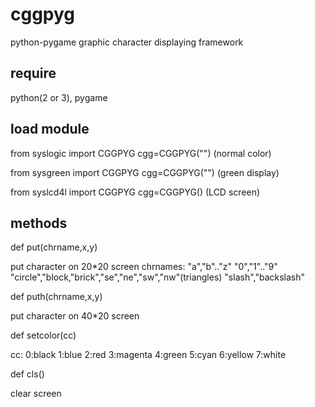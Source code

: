 # cggpyg
python-pygame graphic character displaying framework

## require

python(2 or 3), pygame

## load module

from syslogic import CGGPYG
cgg=CGGPYG("")
(normal color)

from sysgreen import CGGPYG
cgg=CGGPYG("")
(green display)

from syslcd4l import CGGPYG
cgg=CGGPYG()
(LCD screen)

## methods

def put(chrname,x,y)

put character on 20*20 screen
chrnames:
"a","b".."z"
"0","1".."9"
"circle","block,"brick","se","ne","sw","nw"(triangles)
"slash","backslash"

def puth(chrname,x,y)

put character on 40*20 screen

def setcolor(cc)

cc:
0:black 1:blue 2:red 3:magenta 4:green 5:cyan 6:yellow 7:white

def cls()

clear screen

